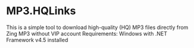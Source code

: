 # MP3.HQLinks
This is a simple tool to download high-quality (HQ) MP3 files directly from Zing MP3 without VIP account
Requirements: Windows with .NET Framework v4.5 installed
